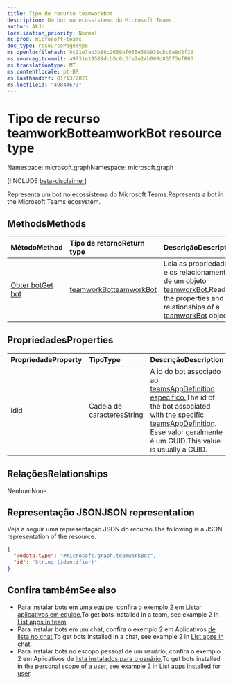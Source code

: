 ```yaml
---
title: Tipo de recurso teamworkBot
description: Um bot no ecossistema do Microsoft Teams.
author: AkJo
localization_priority: Normal
ms.prod: microsoft-teams
doc_type: resourcePageType
ms.openlocfilehash: 8c21e7ab3b88c2659bf055e39b931cbc6e9d2f39
ms.sourcegitcommit: a9731e19589dcb5c0c6fe2e24b008c86573ef803
ms.translationtype: MT
ms.contentlocale: pt-BR
ms.lasthandoff: 01/13/2021
ms.locfileid: "49844673"
---
```

# <a name="teamworkbot-resource-type"></a><span data-ttu-id="0c78c-103">Tipo de recurso teamworkBot</span><span class="sxs-lookup"><span data-stu-id="0c78c-103">teamworkBot resource type</span></span>

<span data-ttu-id="0c78c-104">Namespace: microsoft.graph</span><span class="sxs-lookup"><span data-stu-id="0c78c-104">Namespace: microsoft.graph</span></span>

[!INCLUDE [beta-disclaimer](../../includes/beta-disclaimer.md)]

<span data-ttu-id="0c78c-105">Representa um bot no ecossistema do Microsoft Teams.</span><span class="sxs-lookup"><span data-stu-id="0c78c-105">Represents a bot in the Microsoft Teams ecosystem.</span></span>

## <a name="methods"></a><span data-ttu-id="0c78c-106">Methods</span><span class="sxs-lookup"><span data-stu-id="0c78c-106">Methods</span></span>
|<span data-ttu-id="0c78c-107">Método</span><span class="sxs-lookup"><span data-stu-id="0c78c-107">Method</span></span>|<span data-ttu-id="0c78c-108">Tipo de retorno</span><span class="sxs-lookup"><span data-stu-id="0c78c-108">Return type</span></span>|<span data-ttu-id="0c78c-109">Descrição</span><span class="sxs-lookup"><span data-stu-id="0c78c-109">Description</span></span>|
|:---|:---|:---|
|[<span data-ttu-id="0c78c-110">Obter bot</span><span class="sxs-lookup"><span data-stu-id="0c78c-110">Get bot</span></span>](../api/teamworkbot-get.md)|[<span data-ttu-id="0c78c-111">teamworkBot</span><span class="sxs-lookup"><span data-stu-id="0c78c-111">teamworkBot</span></span>](../resources/teamworkbot.md)|<span data-ttu-id="0c78c-112">Leia as propriedades e os relacionamentos de um objeto [teamworkBot.](../resources/teamworkbot.md)</span><span class="sxs-lookup"><span data-stu-id="0c78c-112">Read the properties and relationships of a [teamworkBot](../resources/teamworkbot.md) object.</span></span>|

## <a name="properties"></a><span data-ttu-id="0c78c-113">Propriedades</span><span class="sxs-lookup"><span data-stu-id="0c78c-113">Properties</span></span>
|<span data-ttu-id="0c78c-114">Propriedade</span><span class="sxs-lookup"><span data-stu-id="0c78c-114">Property</span></span>|<span data-ttu-id="0c78c-115">Tipo</span><span class="sxs-lookup"><span data-stu-id="0c78c-115">Type</span></span>|<span data-ttu-id="0c78c-116">Descrição</span><span class="sxs-lookup"><span data-stu-id="0c78c-116">Description</span></span>|
|:---|:---|:---|
|<span data-ttu-id="0c78c-117">id</span><span class="sxs-lookup"><span data-stu-id="0c78c-117">id</span></span>|<span data-ttu-id="0c78c-118">Cadeia de caracteres</span><span class="sxs-lookup"><span data-stu-id="0c78c-118">String</span></span>|<span data-ttu-id="0c78c-119">A id do bot associado ao [teamsAppDefinition específico.](../resources/teamsappdefinition.md)</span><span class="sxs-lookup"><span data-stu-id="0c78c-119">The id of the bot associated with the specific [teamsAppDefinition](../resources/teamsappdefinition.md).</span></span> <span data-ttu-id="0c78c-120">Esse valor geralmente é um GUID.</span><span class="sxs-lookup"><span data-stu-id="0c78c-120">This value is usually a GUID.</span></span>|

## <a name="relationships"></a><span data-ttu-id="0c78c-121">Relações</span><span class="sxs-lookup"><span data-stu-id="0c78c-121">Relationships</span></span>
<span data-ttu-id="0c78c-122">Nenhum</span><span class="sxs-lookup"><span data-stu-id="0c78c-122">None.</span></span>

## <a name="json-representation"></a><span data-ttu-id="0c78c-123">Representação JSON</span><span class="sxs-lookup"><span data-stu-id="0c78c-123">JSON representation</span></span>
<span data-ttu-id="0c78c-124">Veja a seguir uma representação JSON do recurso.</span><span class="sxs-lookup"><span data-stu-id="0c78c-124">The following is a JSON representation of the resource.</span></span>
<!-- {
  "blockType": "resource",
  "keyProperty": "id",
  "@odata.type": "microsoft.graph.teamworkBot",
  "baseType": "",
  "openType": false
}
-->
``` json
{
  "@odata.type": "#microsoft.graph.teamworkBot",
  "id": "String (identifier)"
}
```

## <a name="see-also"></a><span data-ttu-id="0c78c-125">Confira também</span><span class="sxs-lookup"><span data-stu-id="0c78c-125">See also</span></span>

- <span data-ttu-id="0c78c-126">Para instalar bots em uma equipe, confira o exemplo 2 em [Listar aplicativos em equipe.](../api/team-list-installedapps.md)</span><span class="sxs-lookup"><span data-stu-id="0c78c-126">To get bots installed in a team, see example 2 in [List apps in team](../api/team-list-installedapps.md).</span></span>
- <span data-ttu-id="0c78c-127">Para instalar bots em um chat, confira o exemplo 2 em Aplicativos [de lista no chat.](../api/chat-list-installedapps.md)</span><span class="sxs-lookup"><span data-stu-id="0c78c-127">To get bots installed in a chat, see example 2 in [List apps in chat](../api/chat-list-installedapps.md).</span></span>
- <span data-ttu-id="0c78c-128">Para instalar bots no escopo pessoal de um usuário, confira o exemplo 2 em Aplicativos de [lista instalados para o usuário.](../api/userteamwork-list-installedapps.md)</span><span class="sxs-lookup"><span data-stu-id="0c78c-128">To get bots installed in the personal scope of a user, see example 2 in [List apps installed for user](../api/userteamwork-list-installedapps.md).</span></span>



